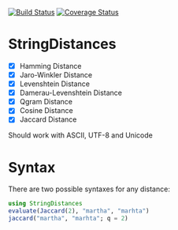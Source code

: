 [![Build Status](https://travis-ci.org/matthieugomez/StringDistances.jl.svg?branch=master)](https://travis-ci.org/matthieugomez/StringDistances.jl)
[![Coverage Status](https://coveralls.io/repos/matthieugomez/StringDistances.jl/badge.svg?branch=master)](https://coveralls.io/r/matthieugomez/StringDistances.jl?branch=master)


# StringDistances

- [x] Hamming Distance
- [x] Jaro-Winkler Distance
- [x] Levenshtein Distance
- [x] Damerau-Levenshtein Distance
- [x] Qgram Distance
- [x] Cosine Distance
- [x] Jaccard Distance

Should work with ASCII, UTF-8 and Unicode

# Syntax
There are two possible syntaxes for any distance:
```julia
using StringDistances
evaluate(Jaccard(2), "martha", "marhta")
jaccard("martha", "marhta"; q = 2)
```

